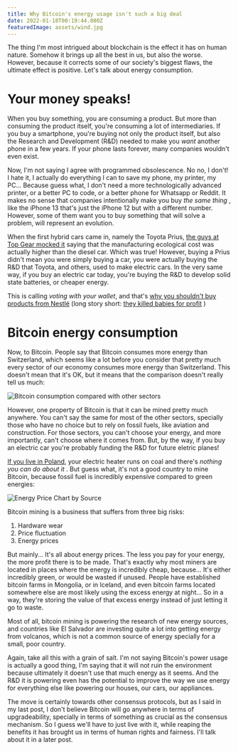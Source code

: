 ```yaml
---
title: Why Bitcoin's energy usage isn't such a big deal
date: 2022-01-18T00:19:44.080Z
featuredImage: assets/wind.jpg
---
```

The thing I'm most intrigued about blockchain is the effect it has on human nature. Somehow it brings up all the best in us, but also the worse. However, because it corrects some of our society's biggest flaws, the ultimate effect is positive. Let's talk about energy consumption.

<!-- end -->

# Your money speaks!

When you buy something, you are consuming a product. But more than consuming the product itself, you're consuming a lot of intermediaries. If you buy a smartphone, you're buying not only the product itself, but also the Research and Development (R&D) needed to make you _want_ another phone in a few years. If your phone lasts forever, many companies wouldn't even exist.

Now, I'm not saying I agree with programmed obsolescence. No no, I don't! I hate it, I actually do everything I can to save my phone, my printer, my PC... Because guess what, I don't need a more technologically advanced printer, or a better PC to code, or a better phone for Whatsapp or Reddit. It makes no sense that companies intentionally make you buy _the same thing_ , like the iPhone 13 that's just the iPhone 12 but with a different number. However, some of them want you to buy something that will solve a problem, will represent an evolution.

When the first hybrid cars came in, namely the Toyota Prius, [the guys at Top Gear mocked it](https://youtu.be/xqY8FUDcATE) saying that the manufacturing ecological cost was actually higher than the diesel car. Which was true! However, buying a Prius didn't mean you were simply buying a car, you were actually buying the R&D that Toyota, and others, used to make electric cars. In the very same way, if you buy an electric car today, you're buying the R&D to develop solid state batteries, or cheaper energy.

This is calling _voting with your wallet_, and that's [why you shouldn't buy products from Nestlé](https://skierscribbler.com/7671/opinion/nestle-the-worlds-most-corrupt-corporation/) (long story short: [they killed babies for profit](https://www.businessinsider.com/nestles-infant-formula-scandal-2012-6) )

# Bitcoin energy consumption

Now, to Bitcoin. People say that Bitcoin consumes more energy than Switzerland, which seems like a lot before you consider that pretty much every sector of our economy consumes more energy than Switzerland. This doesn't mean that it's OK, but it means that the comparison doesn't really tell us much:

![Bitcoin consumption compared with other sectors](/assets/mtgzmduwmty1mduxotkxmzky.webp)

However, one property of Bitcoin is that it can be mined pretty much anywhere. You can't say the same for most of the other sectors, specially those who have no choice but to rely on fossil fuels, like aviation and construction. For those sectors, you can't choose your energy, and more importantly, can't choose where it comes from. But, by the way, if you buy an electric car you're probably funding the R&D for future eletric planes! 

[If you live in Poland](https://www.bbc.com/news/world-radio-and-tv-17813431), your electric heater runs on coal and there's _nothing you can do about it_ . But guess what, it's not a good country to mine Bitcoin, because fossil fuel is incredibly expensive compared to green energies:

![Energy Price Chart by Source](/assets/price_of_energy.png)

Bitcoin mining is a business that suffers from three big risks:
1. Hardware wear
2. Price fluctuation
3. Energy prices

But mainly... It's all about energy prices. The less you pay for your energy, the more profit there is to be made. That's exactly why most miners are located in places where the energy is incredibly cheap, because... It's either incredibly green, or would be wasted if unused. People have established bitcoin farms in Mongolia, or in Iceland, and even bitcoin farms located somewhere else are most likely using the excess energy at night... So in a way, they're storing the value of that excess energy instead of just letting it go to waste.

Most of all, bitcoin mining is powering the research of new energy sources, and countries like El Salvador are investing quite a lot into getting energy from volcanos, which is not a common source of energy specially for a small, poor country.

Again, take all this with a grain of salt. I'm not saying Bitcoin's power usage is actually a good thing, I'm saying that it will not ruin the environment because ultimately it doesn't use that much energy as it seems. And the R&D it is powering even has the potential to improve the way we use energy for everything else like powering our houses, our cars, our appliances.

The move is certainly towards other consensus protocols, but as I said in my last post, I don't believe Bitcoin will go anywhere in terms of upgradeability, specially in terms of something as crucial as the consensus mechanism. So I guess we'll have to just live with it, while reaping the benefits it has brought us in terms of human rights and fairness. I'll talk about it in a later post.